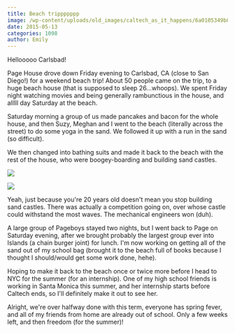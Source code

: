 ```yaml
---
title: Beach trippppppp
image: /wp-content/uploads/old_images/caltech_as_it_happens/6a0105349b8251970b01b7c7882c46970b.jpg
date: 2015-05-13
categories: 1098
author: Emily
---
```



Hellooooo Carlsbad!

Page House drove down Friday evening to Carlsbad, CA (close to San Diego!) for a weekend beach trip! About 50 people came on the trip, to a huge beach house (that is supposed to sleep 26...whoops). We spent Friday night watching movies and being generally rambunctious in the house, and alllll day Saturday at the beach.

Saturday morning a group of us made pancakes and bacon for the whole house, and then Suzy, Meghan and I went to the beach (literally across the street) to do some yoga in the sand. We followed it up with a run in the sand (so difficult).

We then changed into bathing suits and made it back to the beach with the rest of the house, who were boogey-boarding and building sand castles.


![](/old_images/caltech_as_it_happens/6a0105349b8251970b01b7c7882c63970b.jpg)


![](/old_images/caltech_as_it_happens/6a0105349b8251970b01b8d111add7970c.jpg)

Yeah, just because you're 20 years old doesn't mean you stop building sand castles. There was actually a competition going on, over whose castle could withstand the most waves. The mechanical engineers won (duh).

A large group of Pageboys stayed two nights, but I went back to Page on Saturday evening, after we brought probably the largest group ever into Islands (a chain burger joint) for lunch. I'm now working on getting all of the sand out of my school bag (brought it to the beach full of books because I thought I should/would get some work done, hehe).

Hoping to make it back to the beach once or twice more before I head to NYC for the summer (for an internship). One of my high school friends is working in Santa Monica this summer, and her internship starts before Caltech ends, so I'll definitely make it out to see her.

Alright, we're over halfway done with this term, everyone has spring fever, and all of my friends from home are already out of school. Only a few weeks left, and then freedom (for the summer)!
